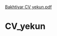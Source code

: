 [Bakhtiyar CV yekun.pdf](https://github.com/Bakhtiyar05/CV_yekun/files/6384749/Bakhtiyar.CV.yekun.pdf)
# CV_yekun
